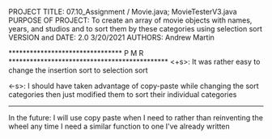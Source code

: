 PROJECT TITLE: 07.10_Assignment / Movie.java; MovieTesterV3.java
PURPOSE OF PROJECT: To create an array of movie objects with names, years, and 
                        studios and to sort them by these categories using
                        selection sort
VERSION and DATE: 2.0 3/20/2021
AUTHORS: Andrew Martin

******************************** P M R *********************************************
<+s>: It was rather easy to change the insertion sort to selection sort
      
<-s>: I should have taken advantage of copy-paste while changing the sort categories
        then just modified them to sort their individual categories
************************************************************************************
In the future: I will use copy paste when I need to rather than reinventing the
                wheel any time I need a similar function to one I've already written